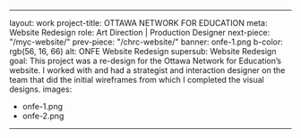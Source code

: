  ---
layout: work
project-title: OTTAWA NETWORK FOR EDUCATION
meta: Website Redesign
role: Art Direction | Production Designer
next-piece: "/myc-website/"
prev-piece: "/chrc-website/"
banner: onfe-1.png
b-color: rgb(56, 16, 66)
alt: ONFE Website Redesign
supersub: Website Redesign
goal: This project was a re-design for the Ottawa Network for Education’s website. I worked with and had a strategist and interaction designer on the team that did the initial wireframes from which I completed the visual designs.
images:
  - onfe-1.png
  - onfe-2.png
---
